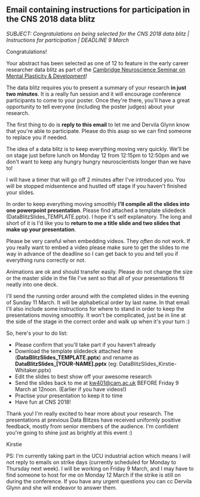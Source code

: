 ## Email containing instructions for participation in the CNS 2018 data blitz

*SUBJECT: Congratulations on being selected for the CNS 2018 data blitz | Instructions for participation | DEADLINE 9 March*

Congratulations!

Your abstract has been selected as one of 12 to feature in the early career researcher data blitz as part of the [Cambridge Neuroscience Seminar on Mental Plasticity & Development](http://www.neuroscience.cam.ac.uk/events/event.php?permalink=78f6baff00)!

The data blitz requires you to present a summary of your research **in just two minutes**. It is a really fun session and it will encourage conference participants to come to your poster. Once they're there, you'll have a great opportunity to tell everyone (including the poster judges) about your research.

The first thing to do is **reply to this email** to let me and Dervila Glynn know that you're able to participate. Please do this asap so we can find someone to replace you if needed.

The idea of a data blitz is to keep everything moving very quickly. We'll be on stage just before lunch on Monday 12 from 12:15pm to 12:50pm and we don't want to keep any hungry hungry neuroscientists longer than we have to!

I will have a timer that will go off 2 minutes after I've introduced you. You will be stopped midsentence and hustled off stage if you haven't finished your slides.

In order to keep everything moving smoothly **I'll compile all the slides into one powerpoint presentation**. Please find attached a template slidedeck (DataBlitzSlides_TEMPLATE.pptx). I hope it's self explanatory. The long and short of it is I'd like you to **return to me a title slide and two slides that make up your presentation**.

Please be very careful when embedding videos. They *often* do not work. If you really want to embed a video please make sure to get the slides to me way in advance of the deadline so I can get back to you and tell you if everything runs correctly or not.

Animations are ok and should transfer easily. Please do not change the size or the master slide in the file I've sent so that all of your presentations fit neatly into one deck.

I'll send the running order around with the completed slides in the evening of Sunday 11 March. It will be alphabetical order by last name. In that email I'll also include some instructions for where to stand in order to keep the presentations moving smoothly. It won't be complicated, just be in line at the side of the stage in the correct order and walk up when it's your turn :)

So, here's your to do list:

* Please confirm that you'll take part if you haven't already
* Download the template slidedeck attached here (**DataBlitzSlides_TEMPLATE.pptx**) and rename as **DataBlitzSlides_[YOUR-NAME].pptx** (eg: DataBlitzSlides_Kirstie-Whitaker.pptx)
* Edit the slides to best show off your awesome research
* Send the slides back to me at kw401@cam.ac.uk BEFORE Friday 9 March at 12noon. (Earlier if you have videos!)
* Practise your presentation to keep it to time
* Have fun at CNS 2018!

Thank you! I'm really excited to hear more about your research. The presentations at previous Data Blitzes have received uniformly positive feedback, mostly from senior members of the audience. I'm confident you're going to shine just as brightly at this event :)

Kirstie

PS: I'm currently taking part in the UCU industrial action which means I will not reply to emails on strike days (currently scheduled for Monday to Thursday next week). I will be working on Friday 9 March, and I may have to find someone to host for me on Monday 12 March if the strike is still on during the conference. If you have any urgent questions you can cc Dervila Glynn and she will endeavor to answer them.
